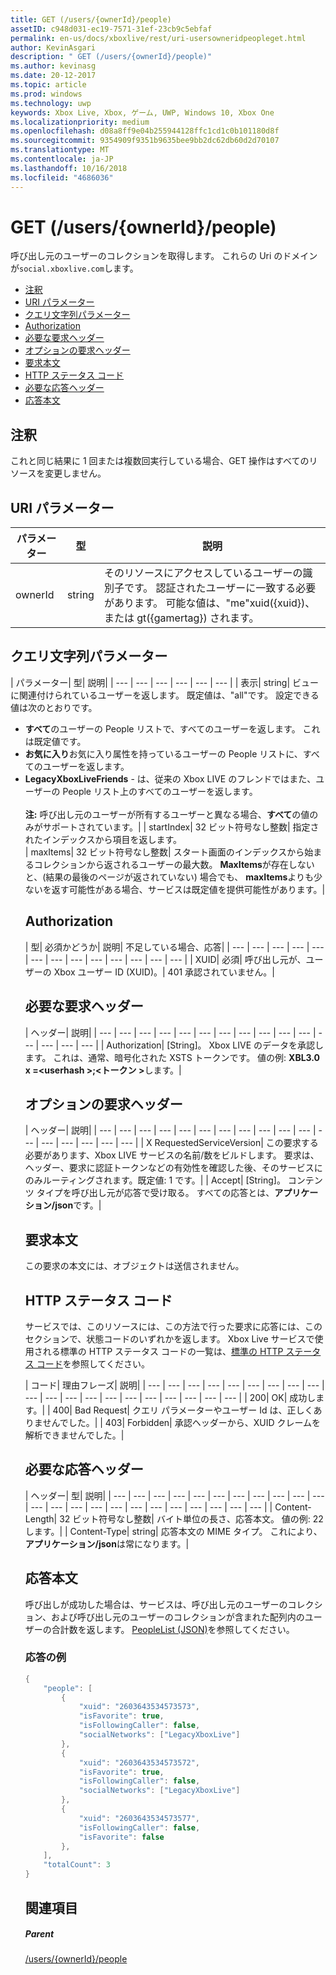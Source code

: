 ```yaml
---
title: GET (/users/{ownerId}/people)
assetID: c948d031-ec19-7571-31ef-23cb9c5ebfaf
permalink: en-us/docs/xboxlive/rest/uri-usersowneridpeopleget.html
author: KevinAsgari
description: " GET (/users/{ownerId}/people)"
ms.author: kevinasg
ms.date: 20-12-2017
ms.topic: article
ms.prod: windows
ms.technology: uwp
keywords: Xbox Live, Xbox, ゲーム, UWP, Windows 10, Xbox One
ms.localizationpriority: medium
ms.openlocfilehash: d08a8ff9e04b255944128ffc1cd1c0b101180d8f
ms.sourcegitcommit: 9354909f9351b9635bee9bb2dc62db60d2d70107
ms.translationtype: MT
ms.contentlocale: ja-JP
ms.lasthandoff: 10/16/2018
ms.locfileid: "4686036"
---
```

# <a name="get-usersowneridpeople"></a>GET (/users/{ownerId}/people)
呼び出し元のユーザーのコレクションを取得します。
これらの Uri のドメインが`social.xboxlive.com`します。

  * [注釈](#ID4EV)
  * [URI パラメーター](#ID4E5)
  * [クエリ文字列パラメーター](#ID4EJB)
  * [Authorization](#ID4ERD)
  * [必要な要求ヘッダー](#ID4EZE)
  * [オプションの要求ヘッダー](#ID4EYF)
  * [要求本文](#ID4E5G)
  * [HTTP ステータス コード](#ID4EJH)
  * [必要な応答ヘッダー](#ID4EBBAC)
  * [応答本文](#ID4ENCAC)

<a id="ID4EV"></a>


## <a name="remarks"></a>注釈

これと同じ結果に 1 回または複数回実行している場合、GET 操作はすべてのリソースを変更しません。

<a id="ID4E5"></a>


## <a name="uri-parameters"></a>URI パラメーター

| パラメーター| 型| 説明|
| --- | --- | --- |
| ownerId| string| そのリソースにアクセスしているユーザーの識別子です。 認証されたユーザーに一致する必要があります。 可能な値は、"me"xuid({xuid})、または gt({gamertag}) されます。|

<a id="ID4EJB"></a>


## <a name="query-string-parameters"></a>クエリ文字列パラメーター

| パラメーター| 型| 説明|
| --- | --- | --- | --- | --- | --- |
| 表示| string| ビューに関連付けられているユーザーを返します。 既定値は、"all"です。 設定できる値は次のとおりです。 <ul><li><b>すべて</b>のユーザーの People リストで、すべてのユーザーを返します。 これは既定値です。</li><li><b>お気に入り</b>お気に入り属性を持っているユーザーの People リストに、すべてのユーザーを返します。</li><li><b>LegacyXboxLiveFriends</b> - は、従来の Xbox LIVE のフレンドではまた、ユーザーの People リスト上のすべてのユーザーを返します。</li></br>**注:** 呼び出し元のユーザーが所有するユーザーと異なる場合、**すべて**の値のみがサポートされています。|
| startIndex| 32 ビット符号なし整数| 指定されたインデックスから項目を返します。  
| maxItems| 32 ビット符号なし整数| スタート画面のインデックスから始まるコレクションから返されるユーザーの最大数。 <b>MaxItems</b>が存在しないと、(結果の最後のページが返されていない) 場合でも、 <b>maxItems</b>よりも少ないを返す可能性がある場合、サービスは既定値を提供可能性があります。|

<a id="ID4ERD"></a>


## <a name="authorization"></a>Authorization

| 型| 必須かどうか| 説明| 不足している場合、応答|
| --- | --- | --- | --- | --- | --- | --- | --- | --- | --- | --- | --- | --- |
| XUID| 必須| 呼び出し元が、ユーザーの Xbox ユーザー ID (XUID)。| 401 承認されていません。|

<a id="ID4EZE"></a>


## <a name="required-request-headers"></a>必要な要求ヘッダー

| ヘッダー| 説明|
| --- | --- | --- | --- | --- | --- | --- | --- | --- | --- | --- | --- | --- | --- | --- |
| Authorization| [String]。 Xbox LIVE のデータを承認します。 これは、通常、暗号化された XSTS トークンです。 値の例: <b>XBL3.0 x =&lt;userhash >;&lt;トークン ></b>します。|

<a id="ID4EYF"></a>


## <a name="optional-request-headers"></a>オプションの要求ヘッダー

| ヘッダー| 説明|
| --- | --- | --- | --- | --- | --- | --- | --- | --- | --- | --- | --- | --- | --- | --- | --- | --- |
| X RequestedServiceVersion| この要求する必要があります、Xbox LIVE サービスの名前/数をビルドします。 要求は、ヘッダー、要求に認証トークンなどの有効性を確認した後、そのサービスにのみルーティングされます。既定値: 1 です。|
| Accept| [String]。 コンテンツ タイプを呼び出し元が応答で受け取る。 すべての応答とは、<b>アプリケーション/json</b>です。|

<a id="ID4E5G"></a>


## <a name="request-body"></a>要求本文

この要求の本文には、オブジェクトは送信されません。

<a id="ID4EJH"></a>


## <a name="http-status-codes"></a>HTTP ステータス コード

サービスでは、このリソースには、この方法で行った要求に応答には、このセクションで、状態コードのいずれかを返します。 Xbox Live サービスで使用される標準の HTTP ステータス コードの一覧は、[標準の HTTP ステータス コード](../../additional/httpstatuscodes.md)を参照してください。

| コード| 理由フレーズ| 説明|
| --- | --- | --- | --- | --- | --- | --- | --- | --- | --- | --- | --- | --- | --- | --- | --- | --- | --- | --- | --- |
| 200| OK| 成功します。|
| 400| Bad Request| クエリ パラメーターやユーザー Id は、正しくありませんでした。|
| 403| Forbidden| 承認ヘッダーから、XUID クレームを解析できませんでした。|

<a id="ID4EBBAC"></a>


## <a name="required-response-headers"></a>必要な応答ヘッダー

| ヘッダー| 型| 説明|
| --- | --- | --- | --- | --- | --- | --- | --- | --- | --- | --- | --- | --- | --- | --- | --- | --- | --- | --- | --- | --- | --- | --- |
| Content-Length| 32 ビット符号なし整数| バイト単位の長さ、応答本文。 値の例: 22 します。|
| Content-Type| string| 応答本文の MIME タイプ。 これにより、<b>アプリケーション/json</b>は常になります。|

<a id="ID4ENCAC"></a>


## <a name="response-body"></a>応答本文

呼び出しが成功した場合は、サービスは、呼び出し元のユーザーのコレクション、および呼び出し元のユーザーのコレクションが含まれた配列内のユーザーの合計数を返します。 [PeopleList (JSON)](../../json/json-peoplelist.md)を参照してください。

<a id="ID4EZCAC"></a>


### <a name="sample-response"></a>応答の例


```cpp
{
    "people": [
        {
            "xuid": "2603643534573573",
            "isFavorite": true,
            "isFollowingCaller": false,
            "socialNetworks": ["LegacyXboxLive"]
        },
        {
            "xuid": "2603643534573572",
            "isFavorite": true,
            "isFollowingCaller": false,
            "socialNetworks": ["LegacyXboxLive"]
        },
        {
            "xuid": "2603643534573577",
            "isFollowingCaller": false,
            "isFavorite": false
        },
    ],
    "totalCount": 3
}

```


<a id="ID4EDDAC"></a>


## <a name="see-also"></a>関連項目

<a id="ID4EFDAC"></a>


##### <a name="parent"></a>Parent

[/users/{ownerId}/people](uri-usersowneridpeople.md)
